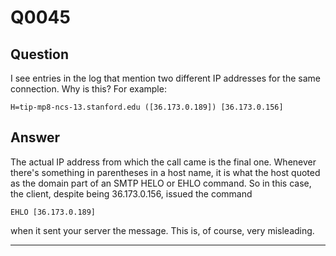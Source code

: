 Q0045
=====

Question
--------

I see entries in the log that mention two different IP addresses for the
same connection. Why is this? For example:

    H=tip-mp8-ncs-13.stanford.edu ([36.173.0.189]) [36.173.0.156]

Answer
------

The actual IP address from which the call came is the final one.
Whenever there's something in parentheses in a host name, it is what the
host quoted as the domain part of an SMTP HELO or EHLO command. So in
this case, the client, despite being 36.173.0.156, issued the command

    EHLO [36.173.0.189]

when it sent your server the message. This is, of course, very
misleading.

* * * * *
